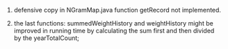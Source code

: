 1. defensive copy in NGramMap.java function getRecord not implemented.

2. the last functions: summedWeightHistory and weightHistory might be improved in running time by calculating the sum first and then divided by the yearTotalCount;
